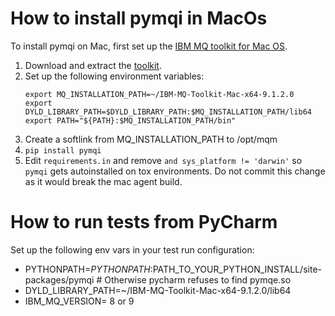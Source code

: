 How to install pymqi in MacOs
=============================
To install pymqi on Mac, first set up the [IBM MQ toolkit for Mac OS][1].

1. Download and extract the [toolkit][2].
2. Set up the following environment variables:
    ```
    export MQ_INSTALLATION_PATH=~/IBM-MQ-Toolkit-Mac-x64-9.1.2.0
    export DYLD_LIBRARY_PATH=$DYLD_LIBRARY_PATH:$MQ_INSTALLATION_PATH/lib64
    export PATH="${PATH}:$MQ_INSTALLATION_PATH/bin"
    ```
3. Create a softlink from MQ_INSTALLATION_PATH to /opt/mqm
4. `pip install pymqi`
5. Edit `requirements.in` and remove `and sys_platform != 'darwin'` so `pymqi` gets autoinstalled on tox environments.
Do not commit this change as it would break the mac agent build.


How to run tests from PyCharm
=============================
Set up the following env vars in your test run configuration:

* PYTHONPATH=$PYTHONPATH:$PATH_TO_YOUR_PYTHON_INSTALL/site-packages/pymqi  # Otherwise pycharm refuses to find pymqe.so
* DYLD_LIBRARY_PATH=~/IBM-MQ-Toolkit-Mac-x64-9.1.2.0/lib64
* IBM_MQ_VERSION= 8 or 9


[1]: https://developer.ibm.com/messaging/2019/02/05/ibm-mq-macos-toolkit-for-developers/
[2]: https://public.dhe.ibm.com/ibmdl/export/pub/software/websphere/messaging/mqdev/mactoolkit/
